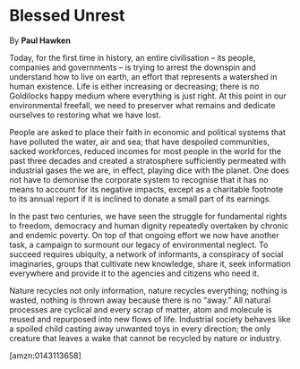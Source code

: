 Blessed Unrest
==============

By **Paul Hawken**

Today, for the first time in history, an entire civilisation – its people,
companies and governments – is trying to arrest the downspin and understand how
to live on earth, an effort that represents a watershed in human existence. Life
is either increasing or decreasing; there is no Goldilocks happy medium where
everything is just right. At this point in our environmental freefall, we need
to preserver what remains and dedicate ourselves to restoring what we have
lost. 

People are asked to place their faith in economic and political systems that
have polluted the water, air and sea; that have despoiled communities, sacked
workforces, reduced incomes for most people in the world for the past three
decades and created a stratosphere sufficiently permeated with industrial gases
the we are, in effect, playing dice with the planet.  One does not have to
demonise the corporate system to recognise that it has no means to account for
its negative impacts, except as a charitable footnote to its annual report if it
is inclined to donate a small part of its earnings. 

In the past two centuries, we have seen the struggle for fundamental rights to
freedom, democracy and human dignity repeatedly overtaken by chronic and endemic
poverty. On top of that ongoing effort we now have another task, a campaign to
surmount our legacy of environmental neglect. To succeed requires ubiquity, a
network of informants, a conspiracy of social imaginaries, groups that cultivate
new knowledge, share it, seek information everywhere and provide it to the
agencies and citizens who need it.

Nature recycles not only information, nature recycles everything; nothing is
wasted, nothing is thrown away because there is no “away.”  All natural
processes are cyclical and every scrap of matter, atom and molecule is reused
and repurposed into new flows of life.  Industrial society behaves like a
spoiled child casting away unwanted toys in every direction; the only creature
that leaves a wake that cannot be recycled by nature or industry.

[amzn:0143113658]

